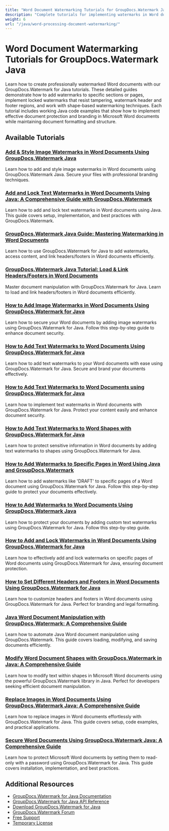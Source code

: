 ```yaml
---
title: "Word Document Watermarking Tutorials for GroupDocs.Watermark Java"
description: "Complete tutorials for implementing watermarks in Word documents, including headers, footers, and section-specific watermarking using GroupDocs.Watermark for Java."
weight: 6
url: "/java/word-processing-document-watermarking/"
---
```


# Word Document Watermarking Tutorials for GroupDocs.Watermark Java

Learn how to create professionally watermarked Word documents with our GroupDocs.Watermark for Java tutorials. These detailed guides demonstrate how to add watermarks to specific sections or pages, implement locked watermarks that resist tampering, watermark header and footer regions, and work with shape-based watermarking techniques. Each tutorial includes working Java code examples that show how to implement effective document protection and branding in Microsoft Word documents while maintaining document formatting and structure.

## Available Tutorials

### [Add & Style Image Watermarks in Word Documents Using GroupDocs.Watermark Java](./groupdocs-watermark-java-add-style-word-image-watermarks/)
Learn how to add and style image watermarks in Word documents using GroupDocs.Watermark Java. Secure your files with professional branding techniques.

### [Add and Lock Text Watermarks in Word Documents Using Java&#58; A Comprehensive Guide with GroupDocs.Watermark](./add-lock-text-watermark-word-java-groupdocs/)
Learn how to add and lock text watermarks in Word documents using Java. This guide covers setup, implementation, and best practices with GroupDocs.Watermark.

### [GroupDocs.Watermark Java Guide&#58; Mastering Watermarking in Word Documents](./groupdocs-watermark-java-word-documents-guide/)
Learn how to use GroupDocs.Watermark for Java to add watermarks, access content, and link headers/footers in Word documents efficiently.

### [GroupDocs.Watermark Java Tutorial&#58; Load & Link Headers/Footers in Word Documents](./groupdocs-watermark-java-load-link-headers-footers/)
Master document manipulation with GroupDocs.Watermark for Java. Learn to load and link headers/footers in Word documents efficiently.

### [How to Add Image Watermarks in Word Documents Using GroupDocs.Watermark for Java](./add-image-watermarks-word-docs-groupdocs-watermark-java/)
Learn how to secure your Word documents by adding image watermarks using GroupDocs.Watermark for Java. Follow this step-by-step guide to enhance document security.

### [How to Add Text Watermarks to Word Documents Using GroupDocs.Watermark for Java](./add-text-watermark-word-docs-groupdocs-java/)
Learn how to add text watermarks to your Word documents with ease using GroupDocs.Watermark for Java. Secure and brand your documents effectively.

### [How to Add Text Watermarks to Word Documents using GroupDocs.Watermark for Java](./groupdocs-watermark-java-text-watermark-word-documents/)
Learn how to implement text watermarks in Word documents with GroupDocs.Watermark for Java. Protect your content easily and enhance document security.

### [How to Add Text Watermarks to Word Shapes with GroupDocs.Watermark for Java](./add-text-watermarks-to-word-shapes-groupdocs-watermark-java/)
Learn how to protect sensitive information in Word documents by adding text watermarks to shapes using GroupDocs.Watermark for Java.

### [How to Add Watermarks to Specific Pages in Word Using Java and GroupDocs.Watermark](./add-watermarks-specific-pages-word-java/)
Learn how to add watermarks like 'DRAFT' to specific pages of a Word document using GroupDocs.Watermark for Java. Follow this step-by-step guide to protect your documents effectively.

### [How to Add Watermarks to Word Documents Using GroupDocs.Watermark Java](./groupdocs-watermark-java-word-watermarks/)
Learn how to protect your documents by adding custom text watermarks using GroupDocs.Watermark for Java. Follow this step-by-step guide.

### [How to Add and Lock Watermarks in Word Documents Using GroupDocs.Watermark for Java](./add-lock-watermarks-word-groupdocs-watermark-java/)
Learn how to effectively add and lock watermarks on specific pages of Word documents using GroupDocs.Watermark for Java, ensuring document protection.

### [How to Set Different Headers and Footers in Word Documents Using GroupDocs.Watermark for Java](./groupdocs-watermark-headers-footers-word-java/)
Learn how to customize headers and footers in Word documents using GroupDocs.Watermark for Java. Perfect for branding and legal formatting.

### [Java Word Document Manipulation with GroupDocs.Watermark&#58; A Comprehensive Guide](./java-word-document-manipulation-groupdocs-watermark/)
Learn how to automate Java Word document manipulation using GroupDocs.Watermark. This guide covers loading, modifying, and saving documents efficiently.

### [Modify Word Document Shapes with GroupDocs.Watermark in Java&#58; A Comprehensive Guide](./groupdocs-watermark-java-modify-word-shapes/)
Learn how to modify text within shapes in Microsoft Word documents using the powerful GroupDocs.Watermark library in Java. Perfect for developers seeking efficient document manipulation.

### [Replace Images in Word Documents Using GroupDocs.Watermark Java&#58; A Comprehensive Guide](./replace-images-word-docs-groupdocs-watermark-java/)
Learn how to replace images in Word documents effortlessly with GroupDocs.Watermark for Java. This guide covers setup, code examples, and practical applications.

### [Secure Word Documents Using GroupDocs.Watermark Java&#58; A Comprehensive Guide](./secure-word-documents-groupdocs-watermark-java/)
Learn how to protect Microsoft Word documents by setting them to read-only with a password using GroupDocs.Watermark for Java. This guide covers installation, implementation, and best practices.

## Additional Resources

- [GroupDocs.Watermark for Java Documentation](https://docs.groupdocs.com/watermark/java/)
- [GroupDocs.Watermark for Java API Reference](https://reference.groupdocs.com/watermark/java/)
- [Download GroupDocs.Watermark for Java](https://releases.groupdocs.com/watermark/java/)
- [GroupDocs.Watermark Forum](https://forum.groupdocs.com/c/watermark)
- [Free Support](https://forum.groupdocs.com/)
- [Temporary License](https://purchase.groupdocs.com/temporary-license/)
